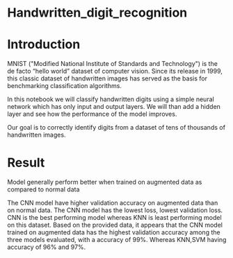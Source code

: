 # Handwritten_digit_recognition
# Introduction
MNIST ("Modified National Institute of Standards and Technology") is the de facto “hello world” dataset of computer vision. Since its release in 1999, this classic dataset of handwritten images has served as the basis for benchmarking classification algorithms.

In this notebook we will classify handwritten digits using a simple neural network which has only input and output layers. We will than add a hidden layer and see how the performance of the model improves.

Our goal is to correctly identify digits from a dataset of tens of thousands of handwritten images.

# Result

Model generally perform better when trained on augmented data as compared to normal data

The CNN model have higher validation accuracy on augmented data than on normal data.
The CNN model has the lowest loss, lowest validation loss.
CNN is the best performing model whereas KNN is least performing model on this dataset.
Based on the provided data, it appears that the CNN model trained on augmented data has the highest validation accuracy among the three models evaluated, with a accuracy of 99%. Whereas KNN,SVM having accuracy of 96% and 97%.

